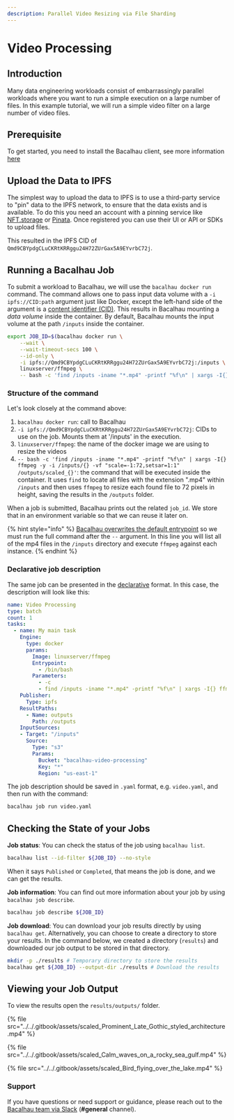 ```yaml
---
description: Parallel Video Resizing via File Sharding
---
```


# Video Processing

## Introduction

Many data engineering workloads consist of embarrassingly parallel workloads where you want to run a simple execution on a large number of files. In this example tutorial, we will run a simple video filter on a large number of video files.

## Prerequisite[​](http://localhost:3000/examples/data-engineering/simple-parallel-workloads/#prerequisite) <a href="#prerequisite" id="prerequisite"></a>

To get started, you need to install the Bacalhau client, see more information [here](../../getting-started/installation.md)

## Upload the Data to IPFS[​](http://localhost:3000/examples/data-engineering/simple-parallel-workloads/#upload-the-data-to-ipfs) <a href="#upload-the-data-to-ipfs" id="upload-the-data-to-ipfs"></a>

The simplest way to upload the data to IPFS is to use a third-party service to "pin" data to the IPFS network, to ensure that the data exists and is available. To do this you need an account with a pinning service like [NFT.storage](https://nft.storage/) or [Pinata](https://pinata.cloud/). Once registered you can use their UI or API or SDKs to upload files.

This resulted in the IPFS CID of `Qmd9CBYpdgCLuCKRtKRRggu24H72ZUrGax5A9EYvrbC72j`.

## Running a Bacalhau Job[​](http://localhost:3000/examples/data-engineering/simple-parallel-workloads/#running-a-bacalhau-job) <a href="#running-a-bacalhau-job" id="running-a-bacalhau-job"></a>

To submit a workload to Bacalhau, we will use the `bacalhau docker run` command. The command allows one to pass input data volume with a `-i ipfs://CID:path` argument just like Docker, except the left-hand side of the argument is a [content identifier (CID)](https://github.com/multiformats/cid). This results in Bacalhau mounting a _data volume_ inside the container. By default, Bacalhau mounts the input volume at the path `/inputs` inside the container.

```bash
export JOB_ID=$(bacalhau docker run \
    --wait \
    --wait-timeout-secs 100 \
    --id-only \
    -i ipfs://Qmd9CBYpdgCLuCKRtKRRggu24H72ZUrGax5A9EYvrbC72j:/inputs \
    linuxserver/ffmpeg \
    -- bash -c 'find /inputs -iname "*.mp4" -printf "%f\n" | xargs -I{} ffmpeg -y -i /inputs/{} -vf "scale=-1:72,setsar=1:1" /outputs/scaled_{}' )
```

### Structure of the command[​](http://localhost:3000/examples/data-engineering/simple-parallel-workloads/#structure-of-the-command) <a href="#structure-of-the-command" id="structure-of-the-command"></a>

Let's look closely at the command above:

1. `bacalhau docker run`: call to Bacalhau
2. `-i ipfs://Qmd9CBYpdgCLuCKRtKRRggu24H72ZUrGax5A9EYvrbC72j`: CIDs to use on the job. Mounts them at '/inputs' in the execution.
3. `linuxserver/ffmpeg`: the name of the docker image we are using to resize the videos
4. `-- bash -c 'find /inputs -iname "*.mp4" -printf "%f\n" | xargs -I{} ffmpeg -y -i /inputs/{} -vf "scale=-1:72,setsar=1:1" /outputs/scaled_{}'`: the command that will be executed inside the container. It uses `find` to locate all files with the extension ".mp4" within `/inputs` and then uses `ffmpeg` to resize each found file to 72 pixels in height, saving the results in the `/outputs` folder.

When a job is submitted, Bacalhau prints out the related `job_id`. We store that in an environment variable so that we can reuse it later on.

{% hint style="info" %}
[Bacalhau overwrites the default entrypoint](https://github.com/filecoin-project/bacalhau/blob/v0.2.3/cmd/bacalhau/docker\_run.go#L64) so we must run the full command after the `--` argument. In this line you will list all of the mp4 files in the `/inputs` directory and execute `ffmpeg` against each instance.
{% endhint %}

### Declarative job description[​](http://localhost:3000/examples/data-engineering/simple-parallel-workloads/#declarative-job-description) <a href="#declarative-job-description" id="declarative-job-description"></a>

The same job can be presented in the [declarative](../../setting-up/jobs/job.md) format. In this case, the description will look like this:

```yaml
name: Video Processing
type: batch
count: 1
tasks:
  - name: My main task
    Engine:
      type: docker
      params:
        Image: linuxserver/ffmpeg
        Entrypoint:
          - /bin/bash
        Parameters:
          - -c
          - find /inputs -iname "*.mp4" -printf "%f\n" | xargs -I{} ffmpeg -y -i /inputs/{} -vf "scale=-1:72,setsar=1:1" /outputs/scaled_{}
    Publisher:
      Type: ipfs
    ResultPaths:
      - Name: outputs
        Path: /outputs
    InputSources:
    - Target: "/inputs"
      Source:
        Type: "s3"
        Params:
          Bucket: "bacalhau-video-processing"
          Key: "*"
          Region: "us-east-1"
```

The job description should be saved in `.yaml` format, e.g. `video.yaml`, and then run with the command:

```bash
bacalhau job run video.yaml
```

## Checking the State of your Jobs[​](http://localhost:3000/examples/data-engineering/simple-parallel-workloads/#checking-the-state-of-your-jobs) <a href="#checking-the-state-of-your-jobs" id="checking-the-state-of-your-jobs"></a>

**Job status**: You can check the status of the job using `bacalhau list`.

```bash
bacalhau list --id-filter ${JOB_ID} --no-style
```

When it says `Published` or `Completed`, that means the job is done, and we can get the results.

**Job information**: You can find out more information about your job by using `bacalhau job describe`.

```bash
bacalhau job describe ${JOB_ID}
```

**Job download**: You can download your job results directly by using `bacalhau get`. Alternatively, you can choose to create a directory to store your results. In the command below, we created a directory (`results`) and downloaded our job output to be stored in that directory.

```bash
mkdir -p ./results # Temporary directory to store the results
bacalhau get ${JOB_ID} --output-dir ./results # Download the results
```

## Viewing your Job Output[​](http://localhost:3000/examples/data-engineering/simple-parallel-workloads/#viewing-your-job-output) <a href="#viewing-your-job-output" id="viewing-your-job-output"></a>

To view the results open the `results/outputs/` folder.

{% file src="../../.gitbook/assets/scaled_Prominent_Late_Gothic_styled_architecture.mp4" %}

{% file src="../../.gitbook/assets/scaled_Calm_waves_on_a_rocky_sea_gulf.mp4" %}

{% file src="../../.gitbook/assets/scaled_Bird_flying_over_the_lake.mp4" %}

### Support[​](http://localhost:3000/examples/data-engineering/simple-parallel-workloads/#support) <a href="#support" id="support"></a>

If you have questions or need support or guidance, please reach out to the [Bacalhau team via Slack](https://bacalhauproject.slack.com/ssb/redirect) (**#general** channel).
